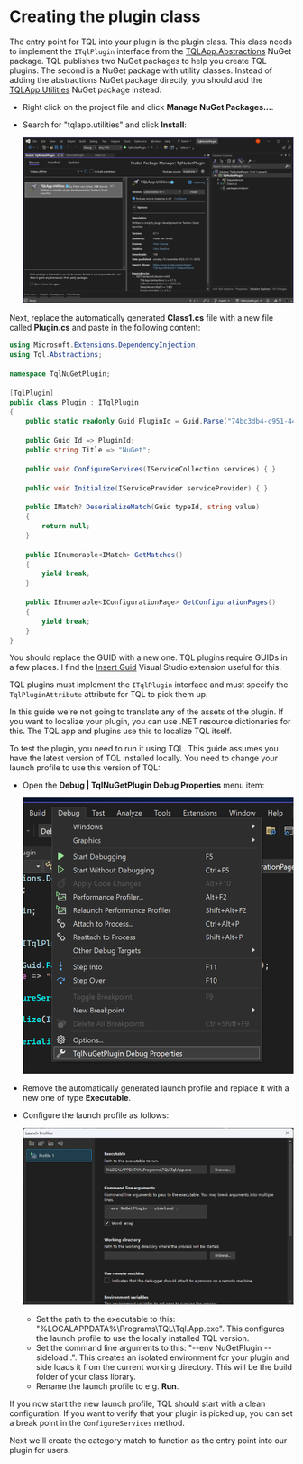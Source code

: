 # Creating the plugin class

The entry point for TQL into your plugin is the plugin class. This class needs to implement the `ITqlPlugin` interface from the [TQLApp.Abstractions](https://www.nuget.org/packages/TQLApp.Abstractions) NuGet package. TQL publishes two NuGet packages to help you create TQL plugins. The second is a NuGet package with utility classes. Instead of adding the abstractions NuGet package directly, you should add the [TQLApp.Utilities](https://www.nuget.org/packages/TQLApp.Utilities) NuGet package instead:

- Right click on the project file and click **Manage NuGet Packages...**.
  
- Search for "tqlapp.utilities" and click **Install**:
  
  ![](../Images/Install-utilities-NuGet-package.png)

Next, replace the automatically generated **Class1.cs** file with a new file called **Plugin.cs** and paste in the following content:

```cs
using Microsoft.Extensions.DependencyInjection;
using Tql.Abstractions;

namespace TqlNuGetPlugin;

[TqlPlugin]
public class Plugin : ITqlPlugin
{
    public static readonly Guid PluginId = Guid.Parse("74bc3db4-c951-442b-921c-887921772d64");

    public Guid Id => PluginId;
    public string Title => "NuGet";

    public void ConfigureServices(IServiceCollection services) { }

    public void Initialize(IServiceProvider serviceProvider) { }

    public IMatch? DeserializeMatch(Guid typeId, string value)
    {
        return null;
    }

    public IEnumerable<IMatch> GetMatches()
    {
        yield break;
    }

    public IEnumerable<IConfigurationPage> GetConfigurationPages()
    {
        yield break;
    }
}
```

You should replace the GUID with a new one. TQL plugins require GUIDs in a few places. I find the [Insert Guid](https://marketplace.visualstudio.com/items?itemName=MadsKristensen.insertguid) Visual Studio extension useful for this.

TQL plugins must implement the `ITqlPlugin` interface and must specify the `TqlPluginAttribute` attribute for TQL to pick them up.

In this guide we're not going to translate any of the assets of the plugin. If you want to localize your plugin, you can use .NET resource dictionaries for this. The TQL app and plugins use this to localize TQL itself.

To test the plugin, you need to run it using TQL. This guide assumes you have the latest version of TQL installed locally. You need to change your launch profile to use this version of TQL:

- Open the **Debug | TqlNuGetPlugin Debug Properties** menu item:
  
  ![](../Images/Edit-debug-properties.png)
  
- Remove the automatically generated launch profile and replace it with a new one of type **Executable**.
  
- Configure the launch profile as follows:
  
  ![](../Images/Create-launch-profile.png)
  
  - Set the path to the executable to this: "%LOCALAPPDATA%\\Programs\\TQL\\Tql.App.exe". This configures the launch profile to use the locally installed TQL version.
  - Set the command line arguments to this: "--env NuGetPlugin --sideload .". This creates an isolated environment for your plugin and side loads it from the current working directory. This will be the build folder of your class library.
  - Rename the launch profile to e.g. **Run**.

If you now start the new launch profile, TQL should start with a clean configuration. If you want to verify that your plugin is picked up, you can set a break point in the `ConfigureServices` method.

Next we'll create the category match to function as the entry point into our plugin for users.